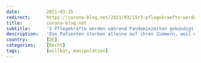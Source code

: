 ```yaml
---
date:          2021-03-15
redirect:      https://corona-blog.net/2021/03/15/3-pflegekraefte-werden-waehrend-pandemiezeiten-gekuendigt-weil-sie-offen-missstaende-ansprechen/
title:         corona-blog.net
subtitle:      '3 Pflegekräfte werden während Pandemiezeiten gekündigt, weil Sie offen Missstände ansprechen'
description:   'Die Patienten sterben alleine auf ihren Zimmern, weil uns das Personal und die Möglichkeiten fehlen. Pflegeperson aus Hamburg Romana Knezevic Zwei neue Fälle…'
country:       [DE]
categories:    [Recht]
tags:          [willkür, manipulation]
---
```

